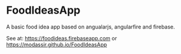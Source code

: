 # FoodIdeasApp
A basic food idea app based on angualarjs, angularfire and firebase.

See at: 
https://foodideas.firebaseapp.com
or
https://modassir.github.io/FoodIdeasApp
